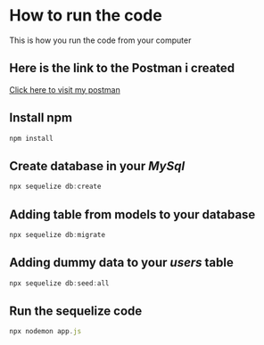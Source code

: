 # How to run the code
This is how you run the code from your computer

## Here is the link to the **Postman** i created
[Click here to visit my postman](https://documenter.getpostman.com/view/28453160/2s9YJW5RP5)

## Install npm
``` javascript
npm install
```

## Create database in your *MySql*
``` javascript
npx sequelize db:create
```

## Adding table from models to your database
``` javascript
npx sequelize db:migrate
```

## Adding dummy data to your *users* table
``` javascript
npx sequelize db:seed:all
```

## Run the sequelize code 
``` javascript
npx nodemon app.js
```
